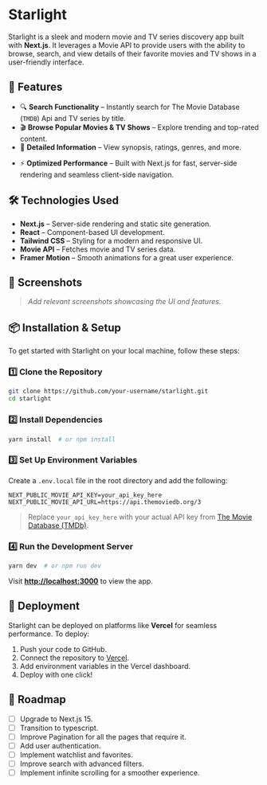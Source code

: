 # Starlight

Starlight is a sleek and modern movie and TV series discovery app built with **Next.js**. It leverages a Movie API to provide users with the ability to browse, search, and view details of their favorite movies and TV shows in a user-friendly interface.

## 🚀 Features

- 🔍 **Search Functionality** – Instantly search for The Movie Database (`TMDB`) Api and TV series by title.
- 🎬 **Browse Popular Movies & TV Shows** – Explore trending and top-rated content.
- 📄 **Detailed Information** – View synopsis, ratings, genres, and more.
<!-- - 🌙 **Dark/Light Mode** – Enjoy a visually appealing interface with theme toggling. -->
- ⚡ **Optimized Performance** – Built with Next.js for fast, server-side rendering and seamless client-side navigation.
<!-- - 🔗 **Direct Links to Trailers** – Watch trailers directly from the app. -->

## 🛠️ Technologies Used

- **Next.js** – Server-side rendering and static site generation.
- **React** – Component-based UI development.
- **Tailwind CSS** – Styling for a modern and responsive UI.
- **Movie API** – Fetches movie and TV series data.
- **Framer Motion** – Smooth animations for a great user experience.

## 📸 Screenshots

> _Add relevant screenshots showcasing the UI and features._

## 📦 Installation & Setup

To get started with Starlight on your local machine, follow these steps:

### 1️⃣ Clone the Repository

```bash
git clone https://github.com/your-username/starlight.git
cd starlight
```

### 2️⃣ Install Dependencies

```bash
yarn install  # or npm install
```

### 3️⃣ Set Up Environment Variables

Create a `.env.local` file in the root directory and add the following:

```env
NEXT_PUBLIC_MOVIE_API_KEY=your_api_key_here
NEXT_PUBLIC_MOVIE_API_URL=https://api.themoviedb.org/3
```

> Replace `your_api_key_here` with your actual API key from [The Movie Database (TMDb)](https://www.themoviedb.org/).

### 4️⃣ Run the Development Server

```bash
yarn dev  # or npm run dev
```

Visit **[http://localhost:3000](http://localhost:3000)** to view the app.

## 🔧 Deployment

Starlight can be deployed on platforms like **Vercel** for seamless performance. To deploy:

1. Push your code to GitHub.
2. Connect the repository to [Vercel](https://vercel.com/).
3. Add environment variables in the Vercel dashboard.
4. Deploy with one click!

## 📌 Roadmap

- [ ] Upgrade to Next.js 15.
- [ ] Transition to typescript.
- [ ] Improve Pagination for all the pages that require it.
- [ ] Add user authentication.
- [ ] Implement watchlist and favorites.
- [ ] Improve search with advanced filters.
- [ ] Implement infinite scrolling for a smoother experience.
